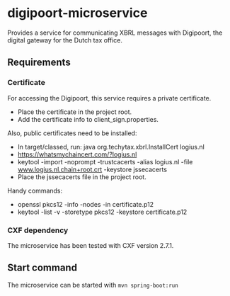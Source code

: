 # digipoort-microservice
Provides a service for communicating XBRL messages with Digipoort, the digital gateway for the Dutch tax office.

## Requirements

### Certificate

For accessing the Digipoort, this service requires a private certificate.
* Place the certificate in the project root.
* Add the certificate info to client_sign.properties.

Also, public certificates need to be installed:
* In target/classed, run: java org.techytax.xbrl.InstallCert logius.nl
* https://whatsmychaincert.com/?logius.nl
* keytool -import -noprompt -trustcacerts -alias logius.nl -file www.logius.nl.chain+root.crt -keystore jssecacerts 
* Place the jssecacerts file in the project root. 

Handy commands:
* openssl pkcs12 -info -nodes -in certificate.p12
* keytool -list -v -storetype pkcs12 -keystore certificate.p12

### CXF dependency

The microservice has been tested with CXF version 2.7.1.

## Start command

The microservice can be started with `mvn spring-boot:run`

